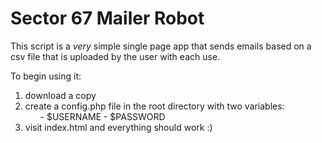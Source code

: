 Sector 67 Mailer Robot
======================

This script is a _very_ simple single page app that sends emails based on a csv file that is uploaded by the user with each use.


To begin using it:

<ol>
 <li>download a copy</li>
 <li>create a config.php file in the root directory with two variables:
    <ul>
    - $USERNAME
    - $PASSWORD
    </ul>
  </li>
  <li>visit index.html and everything should work :)</li>
</ol>